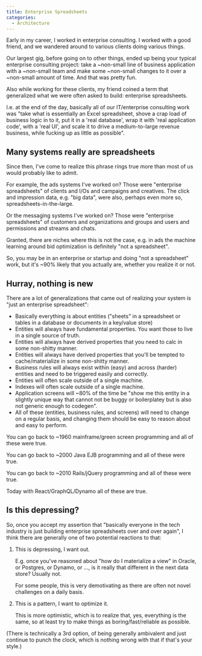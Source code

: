 ```yaml
---
title: Enterprise Spreadsheets
categories: 
  - Architecture
---
```


Early in my career, I worked in enterprise consulting. I worked with a good friend, and we wandered around to various clients doing various things.

Our largest gig, before going on to other things, ended up being your typical enterprise consulting project: take a ~non-small line of business application with a ~non-small team and make some ~non-small changes to it over a ~non-small amount of time. And that was pretty fun.

Also while working for these clients, my friend coined a term that generalized what we were often asked to build: enterprise spreadsheets.

I.e. at the end of the day, basically all of our IT/enterprise consulting work was "take what is essentially an Excel spreadsheet, shove a crap load of business logic in to it, put it in a 'real database', wrap it with 'real application code', with a 'real UI', and scale it to drive a medium-to-large revenue business, while fucking up as little as possible".

Many systems really are spreadsheets
------------------------------------

Since then, I've come to realize this phrase rings true more than most of us would probably like to admit.

For example, the ads systems I've worked on? Those were "enterprise spreadsheets" of clients and I/Os and campaigns and creatives. The click and impression data, e.g. "big data", were also, perhaps even more so, spreadsheets-in-the-large.

Or the messaging systems I've worked on? Those were "enterprise spreadsheets" of customers and organizations and groups and users and permissions and streams and chats.

Granted, there are niches where this is not the case, e.g. in ads the machine learning around bid optimization is definitely "not a spreadsheet".

So, you may be in an enterprise or startup and doing "not a spreadsheet" work, but it's ~90% likely that you actually are, whether you realize it or not.

Hurray, nothing is new
----------------------

There are a lot of generalizations that came out of realizing your system is "just an enterprise spreadsheet":

* Basically everything is about entities ("sheets" in a spreadsheet or tables in a database or documents in a key/value store)
* Entities will always have fundamental properties. You want those to live in a single source of truth.
* Entities will always have derived properties that you need to calc in some non-shitty manner.
* Entities will always have derived properties that you'll be tempted to cache/materialize in some non-shitty manner.
* Business rules will always exist within (easy) and across (harder) entities and need to be triggered easily and correctly.
* Entities will often scale outside of a single machine.
* Indexes will often scale outside of a single machine.
* Application screens will ~80% of the time be "show me this entity in a slightly unique way that cannot not be buggy or boilerplatey but is also not generic enough to codegen".
* All of these (entities, business rules, and screens) will need to change on a regular basis, and changing them should be easy to reason about and easy to perform.

You can go back to ~1960 mainframe/green screen programming and all of these were true.

You can go back to ~2000 Java EJB programming and all of these were true.

You can go back to ~2010 Rails/jQuery programming and all of these were true.

Today with React/GraphQL/Dynamo all of these are true.

Is this depressing?
-------------------

So, once you accept my assertion that "basically everyone in the tech industry is just building enterprise spreadsheets over and over again", I think there are generally one of two potential reactions to that:

1. This is depressing, I want out.

   E.g. once you've reasoned about "how do I materialize a view" in Oracle, or Postgres, or Dynamo, or ..., is it really that different in the next data store? Usually not.

   For some people, this is very demotivating as there are often not novel challenges on a daily basis.

2. This is a pattern, I want to optimize it.

   This is more optimistic, which is to realize that, yes, everything is the same, so at least try to make things as boring/fast/reliable as possible.

(There is technically a 3rd option, of being generally ambivalent and just continue to punch the clock, which is nothing wrong with that if that's your style.)

